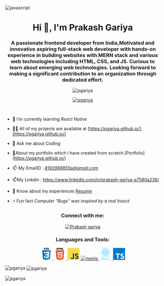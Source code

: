 <img src="https://camo.githubusercontent.com/30dfce7a5782d5f5ddbba4c3d122189a302d09c12f79f4843c5a0bd4c5c412e7/68747470733a2f2f676c6f62616c656475636174696f6e2e73332e61702d736f7574682d312e616d617a6f6e6177732e636f6d2f676c6f62616c6564752f6769662f66726f6e742d656e642d646576656c6f706d656e742e676966" alt="javascript" width="100%" height="350"/>

<h1 align="center">Hi 👋, I'm Prakash Gariya </h1>
<h3 align="center">A passionate frontend developer from India,Motivated and innovative aspiring full-stack web developer with hands-on experience in building websites with MERN stack and various web technologies including HTML, CSS, and JS. Curious to learn about emerging web technologies. Looking forward to making a significant contribution to an organization through dedicated effort.</h3>

<p align="center"> <img src="https://komarev.com/ghpvc/?username=pgariya&label=Profile%20views&color=0e75b6&style=flat" alt="pgariya" /> </p>

<p align="center"> <a href="https://github.com/ryo-ma/github-profile-trophy"><img src="https://github-profile-trophy.vercel.app/?username=pgariya" alt="pgariya" /></a> </p>

<p align="center"> <a href="https://twitter.com/" target="blank"><img src="https://img.shields.io/twitter/follow/?logo=twitter&style=for-the-badge" alt="" /></a> </p>

<div display="flex" align="center">


<!-- <img alt="codee" src="https://media0.giphy.com/media/qgQUggAC3Pfv687qPC/giphy.gif" height=250 width=350 /> -->
</div>

- 🌱 I’m currently learning *React Native*

- 👨‍💻 All of my projects are available at [https://pgariya.github.io/](https://pgariya.github.io/)

- 💬 Ask me about *Coding*

- 💬About my portfolio which i have created from scratch [Portfolio] (https://pgariya.github.io/)

- 📫 My  EmailID :  *8192969855p@gmail.com*
  
- 📫My Linkdin : https://www.linkedin.com/in/prakash-gariya-a7580a239/

- 📄 Know about my experiences [Resume ](https://drive.google.com/file/d/1EeRhTqNMm1rc3MaRzxq4_wvKlTlvifkN/view?usp=sharing)

- ⚡ Fun fact *Computer "Bugs" was inspired by a real Insect*

<h3 align="center">Connect with me:</h3>
<p align="center">
<a href="https://www.linkedin.com/in/prakash-gariya-a7580a239/" target="blank"><img align="center" src="https://raw.githubusercontent.com/rahuldkjain/github-profile-readme-generator/master/src/images/icons/Social/linked-in-alt.svg" alt="Prakash gariya" height="30" width="40" /></a>
</p>

<h3 align="center">Languages and Tools:</h3>
<p align="center"> <a href="https://www.w3schools.com/css/" target="_blank" rel="noreferrer"> <img src="https://raw.githubusercontent.com/devicons/devicon/master/icons/css3/css3-original-wordmark.svg" alt="css3" width="40" height="40"/> </a> <a href="https://www.w3.org/html/" target="_blank" rel="noreferrer"> <img src="https://raw.githubusercontent.com/devicons/devicon/master/icons/html5/html5-original-wordmark.svg" alt="html5" width="40" height="40"/> </a> <a href="https://developer.mozilla.org/en-US/docs/Web/JavaScript" target="_blank" rel="noreferrer"> <img src="https://raw.githubusercontent.com/devicons/devicon/master/icons/javascript/javascript-original.svg" alt="javascript" width="40" height="40"/> </a> <a href="https://nextjs.org/" target="_blank" rel="noreferrer"> <img src="https://cdn.worldvectorlogo.com/logos/nextjs-2.svg" alt="nextjs" width="40" height="40"/> </a> <a href="https://reactjs.org/" target="_blank" rel="noreferrer"> <img src="https://raw.githubusercontent.com/devicons/devicon/master/icons/react/react-original-wordmark.svg" alt="react" width="40" height="40"/> </a> <a href="https://www.typescriptlang.org/" target="_blank" rel="noreferrer"> <img src="https://raw.githubusercontent.com/devicons/devicon/master/icons/typescript/typescript-original.svg" alt="typescript" width="40" height="40"/> </a> </p>

<p><img align="left" src="https://github-readme-stats.vercel.app/api/top-langs?username=pgariya&show_icons=true&locale=en&layout=compact" alt="pgariya" /></p>

<p>&nbsp;<img align="center" src="https://github-readme-stats.vercel.app/api?username=pgariya&show_icons=true&locale=en" alt="pgariya" /></p>

<p><img align="center" src="https://github-readme-streak-stats.herokuapp.com/?user=pgariya&" alt="pgariya" /></p>
